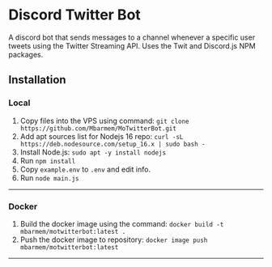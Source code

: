 # Discord Twitter Bot

A discord bot that sends messages to a channel whenever a specific user tweets using the Twitter Streaming API. Uses the Twit and Discord.js NPM packages.

## Installation

### Local
1. Copy files into the VPS using command: `git clone https://github.com/Mbarmem/MoTwitterBot.git`
2. Add apt sources list for Nodejs 16 repo: `curl -sL https://deb.nodesource.com/setup_16.x | sudo bash -`
3. Install Node.js: `sudo apt -y install nodejs`
4. Run `npm install`
6. Copy `example.env` to `.env` and edit info.
7. Run `node main.js`

---

### Docker

1. Build the docker image using the command: `docker build -t mbarmem/motwitterbot:latest .`
2. Push the docker image to repository: `docker image push mbarmem/motwitterbot:latest`

---